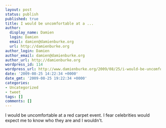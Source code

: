 ```yaml
---
layout: post
status: publish
published: true
title: I would be uncomfortable at a ...
author:
  display_name: Damien
  login: Damien
  email: damien@damienburke.org
  url: http://damienburke.org
author_login: Damien
author_email: damien@damienburke.org
author_url: http://damienburke.org
wordpress_id: 114
wordpress_url: http://www.damienburke.org/2009/08/25/i-would-be-uncomfortable-at-a/
date: '2009-08-25 14:22:34 +0000'
date_gmt: '2009-08-25 19:22:34 +0000'
categories:
- Uncategorized
- tweet
tags: []
comments: []
---
```

<p>I would be uncomfortable at a red carpet event. I fear celebrities would expect me to know who they are and I wouldn't.</p>
